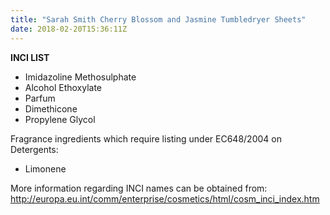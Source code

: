 ```yaml
---
title: "Sarah Smith Cherry Blossom and Jasmine Tumbledryer Sheets"
date: 2018-02-20T15:36:11Z
---
```

**INCI LIST**

* Imidazoline Methosulphate
* Alcohol Ethoxylate
* Parfum
* Dimethicone
* Propylene Glycol

Fragrance ingredients which require listing under EC648/2004 on Detergents:

* Limonene

More information regarding INCI names can be obtained from: http://europa.eu.int/comm/enterprise/cosmetics/html/cosm_inci_index.htm
